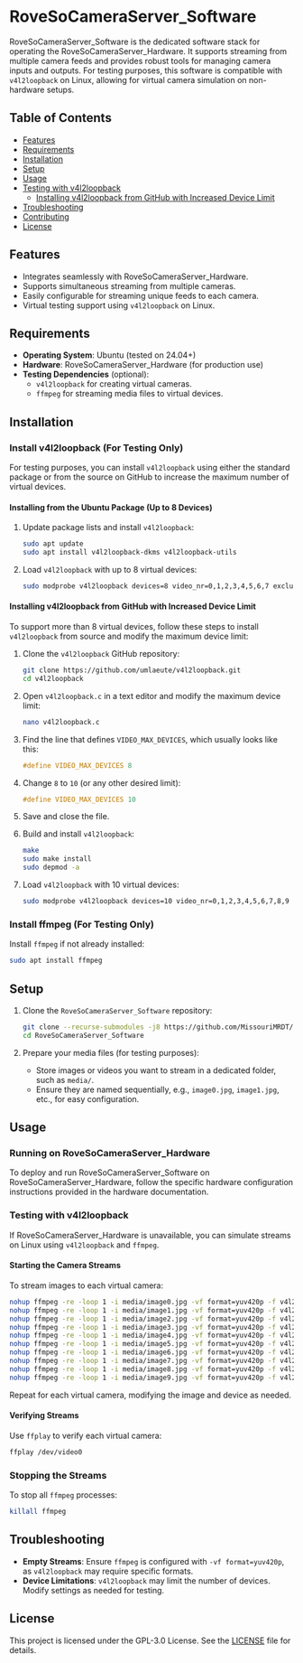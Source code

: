 # RoveSoCameraServer_Software

RoveSoCameraServer_Software is the dedicated software stack for operating the RoveSoCameraServer_Hardware. It supports streaming from multiple camera feeds and provides robust tools for managing camera inputs and outputs. For testing purposes, this software is compatible with `v4l2loopback` on Linux, allowing for virtual camera simulation on non-hardware setups.

## Table of Contents

- [Features](#features)
- [Requirements](#requirements)
- [Installation](#installation)
- [Setup](#setup)
- [Usage](#usage)
- [Testing with v4l2loopback](#testing-with-v4l2loopback)
  - [Installing v4l2loopback from GitHub with Increased Device Limit](#installing-v4l2loopback-from-github-with-increased-device-limit)
- [Troubleshooting](#troubleshooting)
- [Contributing](#contributing)
- [License](#license)

## Features

- Integrates seamlessly with RoveSoCameraServer_Hardware.
- Supports simultaneous streaming from multiple cameras.
- Easily configurable for streaming unique feeds to each camera.
- Virtual testing support using `v4l2loopback` on Linux.

## Requirements

- **Operating System**: Ubuntu (tested on 24.04+)
- **Hardware**: RoveSoCameraServer_Hardware (for production use)
- **Testing Dependencies** (optional):
  - `v4l2loopback` for creating virtual cameras.
  - `ffmpeg` for streaming media files to virtual devices.

## Installation

### Install v4l2loopback (For Testing Only)

For testing purposes, you can install `v4l2loopback` using either the standard package or from the source on GitHub to increase the maximum number of virtual devices.

#### Installing from the Ubuntu Package (Up to 8 Devices)

1. Update package lists and install `v4l2loopback`:

    ```bash
    sudo apt update
    sudo apt install v4l2loopback-dkms v4l2loopback-utils
    ```

2. Load `v4l2loopback` with up to 8 virtual devices:

    ```bash
    sudo modprobe v4l2loopback devices=8 video_nr=0,1,2,3,4,5,6,7 exclusive_caps=1
    ```

#### Installing v4l2loopback from GitHub with Increased Device Limit

To support more than 8 virtual devices, follow these steps to install `v4l2loopback` from source and modify the maximum device limit:

1. Clone the `v4l2loopback` GitHub repository:

    ```bash
    git clone https://github.com/umlaeute/v4l2loopback.git
    cd v4l2loopback
    ```

2. Open `v4l2loopback.c` in a text editor and modify the maximum device limit:

    ```bash
    nano v4l2loopback.c
    ```

3. Find the line that defines `VIDEO_MAX_DEVICES`, which usually looks like this:

    ```c
    #define VIDEO_MAX_DEVICES 8
    ```

4. Change `8` to `10` (or any other desired limit):

    ```c
    #define VIDEO_MAX_DEVICES 10
    ```

5. Save and close the file.

6. Build and install `v4l2loopback`:

    ```bash
    make
    sudo make install
    sudo depmod -a
    ```

7. Load `v4l2loopback` with 10 virtual devices:

    ```bash
    sudo modprobe v4l2loopback devices=10 video_nr=0,1,2,3,4,5,6,7,8,9 exclusive_caps=1
    ```

### Install ffmpeg (For Testing Only)

Install `ffmpeg` if not already installed:

```bash
sudo apt install ffmpeg
```

## Setup

1. Clone the `RoveSoCameraServer_Software` repository:

    ```bash
    git clone --recurse-submodules -j8 https://github.com/MissouriMRDT/RoveSoCameraServer_Software.git
    cd RoveSoCameraServer_Software
    ```

2. Prepare your media files (for testing purposes):
    - Store images or videos you want to stream in a dedicated folder, such as `media/`.
    - Ensure they are named sequentially, e.g., `image0.jpg`, `image1.jpg`, etc., for easy configuration.

## Usage

### Running on RoveSoCameraServer_Hardware

To deploy and run RoveSoCameraServer_Software on RoveSoCameraServer_Hardware, follow the specific hardware configuration instructions provided in the hardware documentation.

### Testing with v4l2loopback

If RoveSoCameraServer_Hardware is unavailable, you can simulate streams on Linux using `v4l2loopback` and `ffmpeg`.

#### Starting the Camera Streams

To stream images to each virtual camera:

```bash
nohup ffmpeg -re -loop 1 -i media/image0.jpg -vf format=yuv420p -f v4l2 /dev/video0 > /dev/null 2>&1 &
nohup ffmpeg -re -loop 1 -i media/image1.jpg -vf format=yuv420p -f v4l2 /dev/video1 > /dev/null 2>&1 &
nohup ffmpeg -re -loop 1 -i media/image2.jpg -vf format=yuv420p -f v4l2 /dev/video2 > /dev/null 2>&1 &
nohup ffmpeg -re -loop 1 -i media/image3.jpg -vf format=yuv420p -f v4l2 /dev/video3 > /dev/null 2>&1 &
nohup ffmpeg -re -loop 1 -i media/image4.jpg -vf format=yuv420p -f v4l2 /dev/video4 > /dev/null 2>&1 &
nohup ffmpeg -re -loop 1 -i media/image5.jpg -vf format=yuv420p -f v4l2 /dev/video5 > /dev/null 2>&1 &
nohup ffmpeg -re -loop 1 -i media/image6.jpg -vf format=yuv420p -f v4l2 /dev/video6 > /dev/null 2>&1 &
nohup ffmpeg -re -loop 1 -i media/image7.jpg -vf format=yuv420p -f v4l2 /dev/video7 > /dev/null 2>&1 &
nohup ffmpeg -re -loop 1 -i media/image8.jpg -vf format=yuv420p -f v4l2 /dev/video8 > /dev/null 2>&1 &
nohup ffmpeg -re -loop 1 -i media/image9.jpg -vf format=yuv420p -f v4l2 /dev/video9 > /dev/null 2>&1 &
```

Repeat for each virtual camera, modifying the image and device as needed.

#### Verifying Streams

Use `ffplay` to verify each virtual camera:

```bash
ffplay /dev/video0
```

### Stopping the Streams

To stop all `ffmpeg` processes:

```bash
killall ffmpeg
```

## Troubleshooting

- **Empty Streams**: Ensure `ffmpeg` is configured with `-vf format=yuv420p`, as `v4l2loopback` may require specific formats.
- **Device Limitations**: `v4l2loopback` may limit the number of devices. Modify settings as needed for testing.

## License

This project is licensed under the GPL-3.0 License. See the [LICENSE](LICENSE) file for details.
